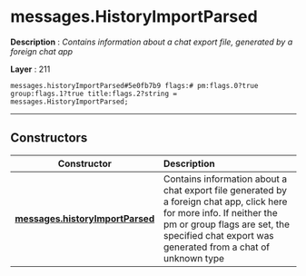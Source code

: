 # messages.HistoryImportParsed

**Description** : *Contains information about a chat export file, generated by a foreign chat app*

**Layer** : 211

```tl
messages.historyImportParsed#5e0fb7b9 flags:# pm:flags.0?true group:flags.1?true title:flags.2?string = messages.HistoryImportParsed;
```

---

## Constructors

| Constructor | Description |
| :---: | :--- |
| [**messages.historyImportParsed**](constructor/messages.historyImportParsed) | Contains information about a chat export file generated by a foreign chat app, click here for more info.  If neither the pm or group flags are set, the specified chat export was generated from a chat of unknown type |